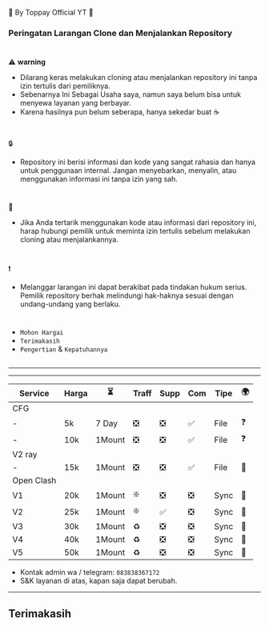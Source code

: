🍚 By Toppay Official YT 🚀
### Peringatan Larangan Clone dan Menjalankan Repository
#
⚠️ **warning**
- Dilarang keras melakukan cloning atau menjalankan repository ini tanpa izin tertulis dari pemiliknya.
- Sebenarnya Ini Sebagai Usaha saya, namun saya belum bisa untuk menyewa layanan yang berbayar.
- Karena hasilnya pun belum seberapa, hanya sekedar buat ☕
#
🔒
- Repository ini berisi informasi dan kode yang sangat rahasia dan hanya untuk penggunaan internal. Jangan menyebarkan, menyalin, atau menggunakan informasi ini tanpa izin yang sah.
#
📩
- Jika Anda tertarik menggunakan kode atau informasi dari repository ini, harap hubungi pemilik untuk meminta izin tertulis sebelum melakukan cloning atau menjalankannya.
#
❗
- Melanggar larangan ini dapat berakibat pada tindakan hukum serius. Pemilik repository berhak melindungi hak-haknya sesuai dengan undang-undang yang berlaku.
#
- `Mohon Hargai`
- `Terimakasih`
- `Pengertian` & `Kepatuhannya`

##

---

---

| Service| Harga   |  ⏳  | Traff | Supp    | Com | Tipe | 🌍 |
| ------ | ------- | ---- | ----- | ------- | --- | ---- | -- |
| CFG|
| -      | 5k      | 7 Day  | ❎    | ❎    | ✅  | File | ❓ |
| -      | 10k     | 1Mount | ❎    | ❎    | ✅  | File | ❓ |
| V2 ray |
| -      | 15k     | 1Mount | ❎    | ❎    | ✅  | File | 🥰 |
| Open Clash |
| V1     | 20k     | 1Mount | ❇️    | ❎    | ❎  | Sync | 🥰 |
| V2     | 25k     | 1Mount | ❇️    | ✅    | ❎  | Sync | 🥰 |
| V3     | 30k     | 1Mount | ♻️    | ❎    | ❎  | Sync | 🥰 |
| V4     | 40k     | 1Mount | ♻️    | ❎    | ❎  | Sync | 🥰 |
| V5     | 50k     | 1Mount | ♻️    | ❎    | ❎  | Sync | 🥰 |

- Kontak admin wa / telegram: `083838367172`
- S&K
 layanan di atas, kapan saja dapat berubah.

---

##
## Terimakasih